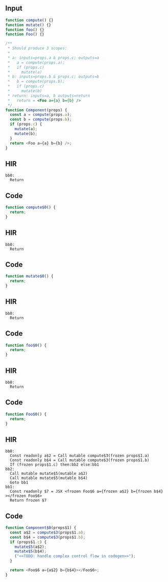 
## Input

```javascript
function compute() {}
function mutate() {}
function foo() {}
function Foo() {}

/**
 * Should produce 3 scopes:
 *
 * a: inputs=props.a & props.c; outputs=a
 *   a = compute(props.a);
 *   if (props.c)
 *     mutate(a)
 * b: inputs=props.b & props.c; outputs=b
 *   b = compute(props.b);
 *   if (props.c)
 *     mutate(b)
 * return: inputs=a, b outputs=return
 *   return = <Foo a={a} b={b} />
 */
function Component(props) {
  const a = compute(props.a);
  const b = compute(props.b);
  if (props.c) {
    mutate(a);
    mutate(b);
  }
  return <Foo a={a} b={b} />;
}

```

## HIR

```
bb0:
  Return
```

## Code

```javascript
function compute$0() {
  return;
}

```
## HIR

```
bb0:
  Return
```

## Code

```javascript
function mutate$0() {
  return;
}

```
## HIR

```
bb0:
  Return
```

## Code

```javascript
function foo$0() {
  return;
}

```
## HIR

```
bb0:
  Return
```

## Code

```javascript
function Foo$0() {
  return;
}

```
## HIR

```
bb0:
  Const readonly a$2 = Call mutable compute$3(frozen props$1.a)
  Const readonly b$4 = Call mutable compute$3(frozen props$1.b)
  If (frozen props$1.c) then:bb2 else:bb1
bb2:
  Call mutable mutate$5(mutable a$2)
  Call mutable mutate$5(mutable b$4)
  Goto bb1
bb1:
  Const readonly $7 = JSX <frozen Foo$6 a={frozen a$2} b={frozen b$4} ></frozen Foo$6>
  Return frozen $7
```

## Code

```javascript
function Component$0(props$1) {
  const a$2 = compute$3(props$1.a);
  const b$4 = compute$3(props$1.b);
  if (props$1.c) {
    mutate$5(a$2);
    mutate$5(b$4);
    ("<<TODO: handle complex control flow in codegen>>");
  }

  return <Foo$6 a={a$2} b={b$4}></Foo$6>;
}

```
      